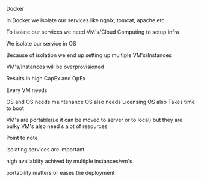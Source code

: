 Docker

In Docker we isolate our services like ngnix, tomcat, apache etc

To isolate our services we need VM's/Cloud Computing to setup infra

We isolate our service in OS

Because of isolation we end up setting up multiple VM's/Instances

VM's/Instances will be overprovisioned

Results in high CapEx and OpEx

Every VM needs

OS and OS needs maintenance
OS also needs Licensing
OS also Takes time to boot

VM's are portable(i.e it can be moved to server or to local) but they are bulky
VM's also need s alot of resources

Point to note

isolating services are important

high availablity achived by multiple instances/vm's

portability matters or eases the deployment


